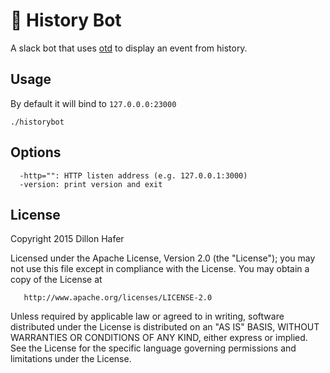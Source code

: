 # :scroll: History Bot
A slack bot that uses [otd](https://github.com/dillonhafer/otd) to display an event from history.

## Usage

By default it will bind to `127.0.0.0:23000`

`./historybot`

## Options

```
  -http="": HTTP listen address (e.g. 127.0.0.1:3000)
  -version: print version and exit
```

## License

   Copyright 2015 Dillon Hafer

   Licensed under the Apache License, Version 2.0 (the "License");
   you may not use this file except in compliance with the License.
   You may obtain a copy of the License at

       http://www.apache.org/licenses/LICENSE-2.0

   Unless required by applicable law or agreed to in writing, software
   distributed under the License is distributed on an "AS IS" BASIS,
   WITHOUT WARRANTIES OR CONDITIONS OF ANY KIND, either express or implied.
   See the License for the specific language governing permissions and
   limitations under the License.
